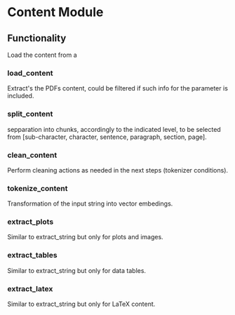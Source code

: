 # Content Module

## Functionality

Load the content from a 

### load_content

Extract's the PDFs content, could be filtered if such info for the parameter is included.

### split_content
sepparation into chunks, accordingly to the indicated level, to be selected from \[sub-character, character, sentence, paragraph, section, page\].

### clean_content
Perform cleaning actions as needed in the next steps (tokenizer conditions).

### tokenize_content
Transformation of the input string into vector embedings. 

### extract_plots
Similar to extract_string but only for plots and images.

### extract_tables
Similar to extract_string but only for data tables.

### extract_latex
Similar to extract_string but only for LaTeX content.    

